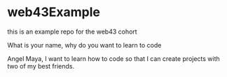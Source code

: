 # web43Example
this is an example repo for the web43 cohort


What is your name, why do you want to learn to code

Angel Maya, I want to learn how to code so that I can create projects with two of my best friends. 